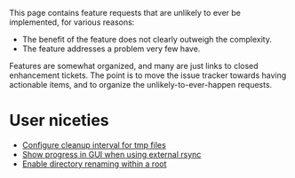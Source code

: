This page contains feature requests that are unlikely to ever be implemented, for various reasons:
  - The benefit of the feature does not clearly outweigh the complexity.
  - The feature addresses a problem very few have.

Features are somewhat organized, and many are just links to closed enhancement tickets.  The point is to move the issue tracker towards having actionable items, and to organize the unlikely-to-ever-happen requests.

# User niceties

  - [Configure cleanup interval for tmp files](https://github.com/bcpierce00/unison/issues/837)
  - [Show progress in GUI when using external rsync](https://github.com/bcpierce00/unison/issues/549)
  - [Enable directory renaming within a root](https://github.com/bcpierce00/unison/issues/477)